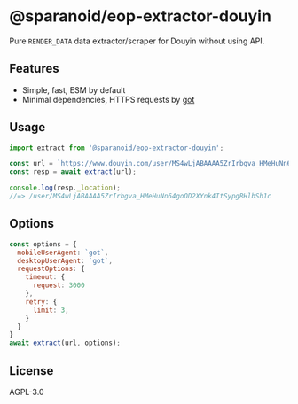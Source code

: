 # @sparanoid/eop-extractor-douyin

Pure `RENDER_DATA` data extractor/scraper for Douyin without using API.

## Features

- Simple, fast, ESM by default
- Minimal dependencies, HTTPS requests by [got](https://github.com/sindresorhus/got)

## Usage

```js
import extract from '@sparanoid/eop-extractor-douyin';

const url = `https://www.douyin.com/user/MS4wLjABAAAA5ZrIrbgva_HMeHuNn64goOD2XYnk4ItSypgRHlbSh1c`;
const resp = await extract(url);

console.log(resp._location);
//=> /user/MS4wLjABAAAA5ZrIrbgva_HMeHuNn64goOD2XYnk4ItSypgRHlbSh1c
```

## Options

```js
const options = {
  mobileUserAgent: `got`,
  desktopUserAgent: `got`,
  requestOptions: {
    timeout: {
      request: 3000
    },
    retry: {
      limit: 3,
    }
  }
}
await extract(url, options);
```

## License

AGPL-3.0
